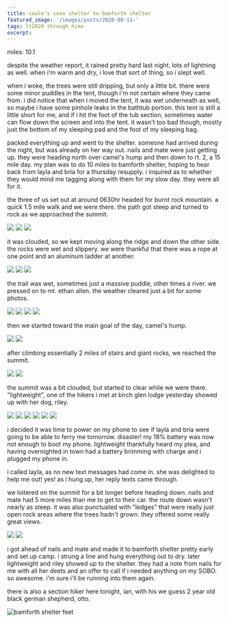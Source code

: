 ```yaml
---
title: cowle's cove shelter to bamforth shelter
featured_image: '/images/posts/2020-08-11-'
tags: lt2020 through_hike
excerpt:
---
```


miles: 10.1

despite the weather report, it rained pretty hard last night. lots of lightning as well. when i'm warm and dry, i love that sort of thing, so i slept well.

when i woke, the trees were still dripping, but only a little bit. there were some minor puddles in the tent, though i'm not certain where they came from. i did notice that when i moved the tent, it was wet underneath as well, so maybe i have some pinhole leaks in the bathtub portion. this tent is still a little short for me, and if i hit the foot of the tub section, sometimes water can flow down the screen and into the tent. it wasn't too bad though, mostly just the bottom of my sleeping pad and the foot of my sleeping bag.

packed everything up and went to the shelter. someone had arrived during the night, but was already on her way out. nails and mate were just getting up. they were heading north over camel's hump and then down to rt. 2, a 15 mile day. my plan was to do 10 miles to bamforth shelter, hoping to hear back from layla and bria for a thursday resupply. i inquired as to whether they would mind me tagging along with them for my slow day. they were all for it.

the three of us set out at around 0630hr headed for burnt rock mountain. a quick 1.5 mile walk and we were there. the path got steep and turned to rock as we approached the summit.

<div class="gallery" data-columns="3">
	<img src="/images/posts/2020-08-12-burnt-mountain-1.jpeg">
	<img src="/images/posts/2020-08-12-burnt-mountain-2.jpeg">
	<img src="/images/posts/2020-08-12-burnt-mountain-3.jpeg">
</div>

it was clouded, so we kept moving along the ridge and down the other side. the rocks were wet and slippery. we were thankful that there was a rope at one point and an aluminum ladder at another.

<div class="gallery" data-columns="3">
	<img src="/images/posts/2020-08-12-mate-burnt-mountain.jpeg">
	<img src="/images/posts/2020-08-12-nails-burnt-mountain-1.jpeg">
	<img src="/images/posts/2020-08-12-nails-burnt-mountain-2.jpeg">
</div>

the trail was wet, sometimes just a massive puddle, other times a river. we pressed on to mt. ethan allen. the weather cleared just a bit for some photos.

<div class="gallery" data-columns="3">
	<img src="/images/posts/2020-08-12-mt-ethan-allen-1.jpeg">
	<img src="/images/posts/2020-08-12-mt-ethan-allen-2.jpeg">
	<img src="/images/posts/2020-08-12-mt-ethan-allen-3.jpeg">
	<img src="/images/posts/2020-08-12-mt-ethan-allen-4.jpeg">
</div>

then we started toward the main goal of the day, camel's hump.

<div class="gallery" data-columns="3">
	<img src="/images/posts/2020-08-12-mate-camels-hump-ascent-1.jpeg">
	<img src="/images/posts/2020-08-12-mate-camels-hump-ascent-2.jpeg">
</div>

after climbing essentially 2 miles of stairs and giant rocks, we reached the summit.

<div class="gallery" data-columns="3">
	<img src="/images/posts/2020-08-12-mate-camels-hump-summit.jpeg">
	<img src="/images/posts/2020-08-12-nails-camels-hump-summit.jpeg">
</div>

the summit was a bit clouded, but started to clear while we were there. "lightweight", one of the hikers i met at birch glen lodge yesterday showed up with her dog, riley.

<div class="gallery" data-columns="3">
	<img src="/images/posts/2020-08-12-camels-hump-summit-1.jpeg">
	<img src="/images/posts/2020-08-12-camels-hump-summit-2.jpeg">
	<img src="/images/posts/2020-08-12-camels-hump-summit-lightweight-and-riley.jpeg">
	<img src="/images/posts/2020-08-12-camels-hump-summit-410-gone.jpeg">
	<img src="/images/posts/2020-08-12-camels-hump-summit-nails.jpeg">
	<img src="/images/posts/2020-08-12-camels-hump-summit-3.jpeg">
</div>

i decided it was time to power on my phone to see if layla and bria were going to be able to ferry me tomorrow. disaster! my 18% battery was now not enough to boot my phone. lightweight thankfully heard my plea, and having overnighted in town had a battery brimming with charge and i plugged my phone in.

i called layla, as no new text messages had come in. she was delighted to help me out! yes! as i hung up, her reply texts came through.

we loitered on the summit for a bit longer before heading down. nails and mate had 5 more miles than me to get to their car. the route down wasn't nearly as steep. it was also punctuated with "ledges" that were really just open rock areas where the trees hadn't grown. they offered some really great views.

<div class="gallery" data-columns="3">
	<img src="/images/posts/2020-08-12-camels-hump-descent-1.jpeg">
	<img src="/images/posts/2020-08-12-camels-hump-descent-1.jpeg">
</div>

i got ahead of nails and mate and made it to bamforth shelter pretty early and set up camp. i strung a line and hung everything out to dry. later lightweight and riley showed up to the shelter. they had a note from nails for me with all her deets and an offer to call if i needed anything on my SOBO. so awesome. i'm sure i'll be running into them again.

there is also a section hiker here tonight, ian, with his we guess 2 year old black german shepherd, otto.

![bamforth shelter feet](/images/posts/2020-08-12-bamforth-shelter-feet.jpeg)
